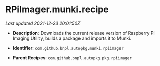 # RPiImager.munki.recipe

_Last updated 2021-12-23 20:01:50Z_

- **Description**: Downloads the current release version of Raspberry Pi Imaging Utility, builds a package and imports it to Munki.

- **Identifier**: `com.github.bnpl.autopkg.munki.rpiimager`

- **Parent Recipes**: `com.github.bnpl.autopkg.pkg.rpiimager`
